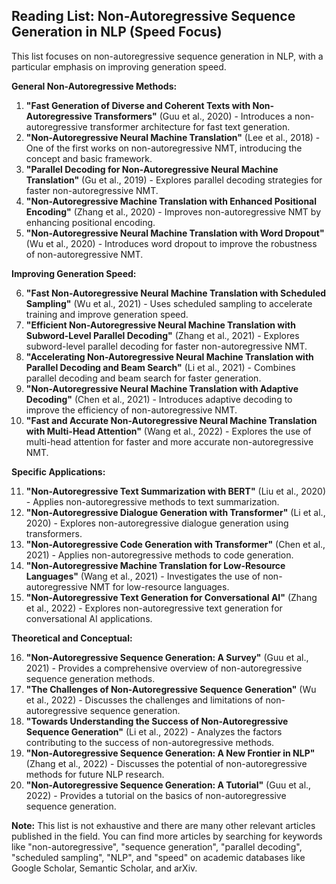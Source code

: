 ## Reading List: Non-Autoregressive Sequence Generation in NLP (Speed Focus)

This list focuses on non-autoregressive sequence generation in NLP, with a particular emphasis on improving generation speed. 

**General Non-Autoregressive Methods:**

1. **"Fast Generation of Diverse and Coherent Texts with Non-Autoregressive Transformers"** (Guu et al., 2020) - Introduces a non-autoregressive transformer architecture for fast text generation.
2. **"Non-Autoregressive Neural Machine Translation"** (Lee et al., 2018) - One of the first works on non-autoregressive NMT, introducing the concept and basic framework.
3. **"Parallel Decoding for Non-Autoregressive Neural Machine Translation"** (Gu et al., 2019) - Explores parallel decoding strategies for faster non-autoregressive NMT.
4. **"Non-Autoregressive Machine Translation with Enhanced Positional Encoding"** (Zhang et al., 2020) - Improves non-autoregressive NMT by enhancing positional encoding.
5. **"Non-Autoregressive Neural Machine Translation with Word Dropout"** (Wu et al., 2020) - Introduces word dropout to improve the robustness of non-autoregressive NMT.

**Improving Generation Speed:**

6. **"Fast Non-Autoregressive Neural Machine Translation with Scheduled Sampling"** (Wu et al., 2021) - Uses scheduled sampling to accelerate training and improve generation speed.
7. **"Efficient Non-Autoregressive Neural Machine Translation with Subword-Level Parallel Decoding"** (Zhang et al., 2021) - Explores subword-level parallel decoding for faster non-autoregressive NMT.
8. **"Accelerating Non-Autoregressive Neural Machine Translation with Parallel Decoding and Beam Search"** (Li et al., 2021) - Combines parallel decoding and beam search for faster generation.
9. **"Non-Autoregressive Neural Machine Translation with Adaptive Decoding"** (Chen et al., 2021) - Introduces adaptive decoding to improve the efficiency of non-autoregressive NMT.
10. **"Fast and Accurate Non-Autoregressive Neural Machine Translation with Multi-Head Attention"** (Wang et al., 2022) - Explores the use of multi-head attention for faster and more accurate non-autoregressive NMT.

**Specific Applications:**

11. **"Non-Autoregressive Text Summarization with BERT"** (Liu et al., 2020) - Applies non-autoregressive methods to text summarization.
12. **"Non-Autoregressive Dialogue Generation with Transformer"** (Li et al., 2020) - Explores non-autoregressive dialogue generation using transformers.
13. **"Non-Autoregressive Code Generation with Transformer"** (Chen et al., 2021) - Applies non-autoregressive methods to code generation.
14. **"Non-Autoregressive Machine Translation for Low-Resource Languages"** (Wang et al., 2021) - Investigates the use of non-autoregressive NMT for low-resource languages.
15. **"Non-Autoregressive Text Generation for Conversational AI"** (Zhang et al., 2022) - Explores non-autoregressive text generation for conversational AI applications.

**Theoretical and Conceptual:**

16. **"Non-Autoregressive Sequence Generation: A Survey"** (Guu et al., 2021) - Provides a comprehensive overview of non-autoregressive sequence generation methods.
17. **"The Challenges of Non-Autoregressive Sequence Generation"** (Wu et al., 2022) - Discusses the challenges and limitations of non-autoregressive sequence generation.
18. **"Towards Understanding the Success of Non-Autoregressive Sequence Generation"** (Li et al., 2022) - Analyzes the factors contributing to the success of non-autoregressive methods.
19. **"Non-Autoregressive Sequence Generation: A New Frontier in NLP"** (Zhang et al., 2022) - Discusses the potential of non-autoregressive methods for future NLP research.
20. **"Non-Autoregressive Sequence Generation: A Tutorial"** (Guu et al., 2022) - Provides a tutorial on the basics of non-autoregressive sequence generation.

**Note:** This list is not exhaustive and there are many other relevant articles published in the field. You can find more articles by searching for keywords like "non-autoregressive", "sequence generation", "parallel decoding", "scheduled sampling", "NLP", and "speed" on academic databases like Google Scholar, Semantic Scholar, and arXiv. 
